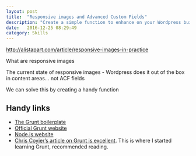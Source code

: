 ```yaml
---
layout: post
title:  "Responsive images and Advanced Custom Fields"
description: "Create a simple function to enhance on your Wordpress builds."
date:   2016-12-25 08:29:49
category: Skills
---
```


http://alistapart.com/article/responsive-images-in-practice

What are responsive images

The current state of responsive images - Wordpress does it out of the box in content areas… not ACF fields

We can solve this by creating a handy function

## Handy links

- [The Grunt boilerplate](https://github.com/abbasarezoo/grunt-boilerplate/)
- [Official Grunt website](http://gruntjs.com/)
- [Node.js website](https://nodejs.org/en/)
- [Chris Coyier’s article on Grunt is excellent](https://24ways.org/2013/grunt-is-not-weird-and-hard/). This is where I started learning Grunt, recommended reading.